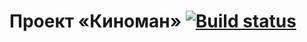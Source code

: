 # Проект «Киноман» [![Build status][travis-image]][travis-url]

[travis-image]: https://travis-ci.com/htmlacademy-ecmascript/1432775-cinemaddict-13.svg?branch=master
[travis-url]: https://travis-ci.com/htmlacademy-ecmascript/1432775-cinemaddict-13
